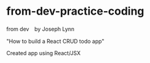 # from-dev-practice-coding

from dev　by Joseph Lynn

"How to build a React CRUD todo app"

Created app using React/JSX

